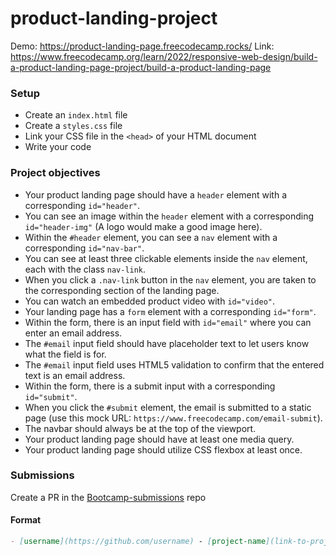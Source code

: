 # product-landing-project

Demo: https://product-landing-page.freecodecamp.rocks/
Link: https://www.freecodecamp.org/learn/2022/responsive-web-design/build-a-product-landing-page-project/build-a-product-landing-page

### Setup

- Create an `index.html` file
- Create a `styles.css` file
- Link your CSS file in the `<head>` of your HTML document
- Write your code

### Project objectives

- Your product landing page should have a `header` element with a corresponding `id="header"`.
- You can see an image within the `header` element with a corresponding `id="header-img"` (A logo would make a good image here).
- Within the `#header` element, you can see a `nav` element with a corresponding `id="nav-bar"`.
- You can see at least three clickable elements inside the `nav` element, each with the class `nav-link`.
- When you click a `.nav-link` button in the `nav` element, you are taken to the corresponding section of the landing page.
- You can watch an embedded product video with `id="video"`.
- Your landing page has a `form` element with a corresponding `id="form"`.
- Within the form, there is an input field with `id="email"` where you can enter an email address.
- The `#email` input field should have placeholder text to let users know what the field is for.
- The `#email` input field uses HTML5 validation to confirm that the entered text is an email address.
- Within the form, there is a submit input with a corresponding `id="submit"`.
- When you click the `#submit` element, the email is submitted to a static page (use this mock URL: `https://www.freecodecamp.com/email-submit`).
- The navbar should always be at the top of the viewport.
- Your product landing page should have at least one media query.
- Your product landing page should utilize CSS flexbox at least once.

### Submissions

Create a PR in the [Bootcamp-submissions](https://github.com/codeskills-dev/bootcamp-submissions) repo

#### Format

```md
- [username](https://github.com/username) - [project-name](link-to-project-branch)
```
